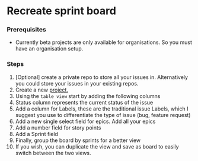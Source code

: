 # Recreate sprint board

### Prerequisites
* Currently beta projects are only available for organisations. So you must have an organisation setup. 

### Steps

 1. [Optional] create a private repo to store all your issues in. Alternatively you could store your issues in your existing repos. 
 2. Create a new [project.](https://docs.github.com/en/issues/trying-out-the-new-projects-experience/creating-a-project)
 3. Using the `table view` start by adding the following columns
 4. Status column represents the current status of the issue 
 5. Add a column for Labels, these are the traditional issue Labels, which I suggest you use to differentiate the type of issue (bug, feature request)     
 6. Add a new single select field for epics. Add all your epics
 7. Add a number field for story points 
 8. Add a Sprint field 
 9. Finally, group the board by sprints for a better view 
 10. If you wish, you can duplicate the view and save as board to easily switch between the two views.    
